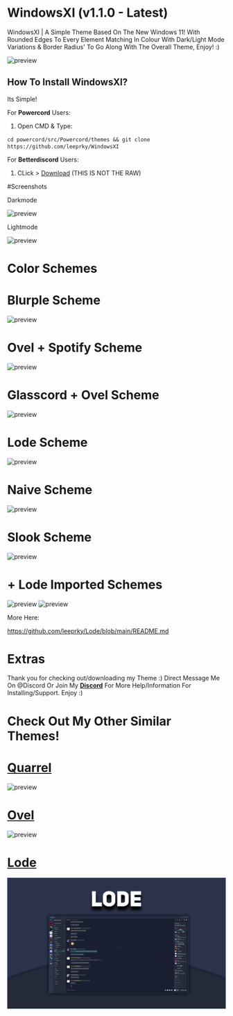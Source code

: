 # WindowsXI (v1.1.0 - Latest)
WindowsXI | A Simple Theme Based On The New Windows 11! With Rounded Edges To Every Element Matching In Colour With Dark/Light Mode Variations & Border Radius' To Go Along With The Overall Theme, Enjoy! :)

![preview](https://i.imgur.com/zzlvrdc.png)

## How To Install WindowsXI?

Its Simple!

For **Powercord** Users:

1. Open CMD & Type:

```
cd powercord/src/Powercord/themes && git clone https://github.com/leeprky/WindowsXI
```

For **Betterdiscord** Users:

1. CLick > [Download](https://betterdiscord.app/Download?id=343) (THIS IS NOT THE RAW)

#Screenshots

Darkmode

![preview](https://i.imgur.com/lYarXcO.png)

Lightmode

![preview](https://i.imgur.com/ZULLdm4.png)

# Color Schemes

# Blurple Scheme

![preview](https://i.imgur.com/JzJ9IcJ.png)

# Ovel + Spotify Scheme

![preview](https://i.imgur.com/0GkTNbZ.png)

# Glasscord + Ovel Scheme

![preview](https://i.imgur.com/eZOoAai.png)

# Lode Scheme

![preview](https://i.imgur.com/GEzixeH.png)

# Naive Scheme

![preview](https://i.imgur.com/rA5VpKs.png)

# Slook Scheme

![preview](https://i.imgur.com/yRPjXYZ.png)

# + Lode Imported Schemes

![preview](https://i.imgur.com/WdM3Nkv.png)
![preview](https://i.imgur.com/VCnZ68Z.png)

More Here:

https://github.com/leeprky/Lode/blob/main/README.md

# Extras 

Thank you for checking out/downloading my Theme :)
Direct Message Me On @Discord Or Join My **[Discord](https://discord.gg/Ff3rqAYB89)** For More Help/Information For Installing/Support. Enjoy :)

# Check Out My Other Similar Themes!

# **[Quarrel](https://github.com/leeprky/Quarrel)**
![preview](https://camo.githubusercontent.com/f65b3dfef1529b172f324d59223aace8bd5b24fbbc3120c265db848224ab53c8/68747470733a2f2f692e696d6775722e636f6d2f51686832526e552e6a7067)

# **[Ovel](https://github.com/leeprky/Ovel)**
![preview](https://camo.githubusercontent.com/a42ac5b90609f79eb3cd117b6ba55351ed970c9c102ff1b37c8092693a36c871/68747470733a2f2f692e696d6775722e636f6d2f5a777543537a632e706e67)

# **[Lode](https://github.com/leeprky/Lode)**
![preview](https://raw.githubusercontent.com/leeprky/Lode/main/default/images/PreviewEdit.jpg)
